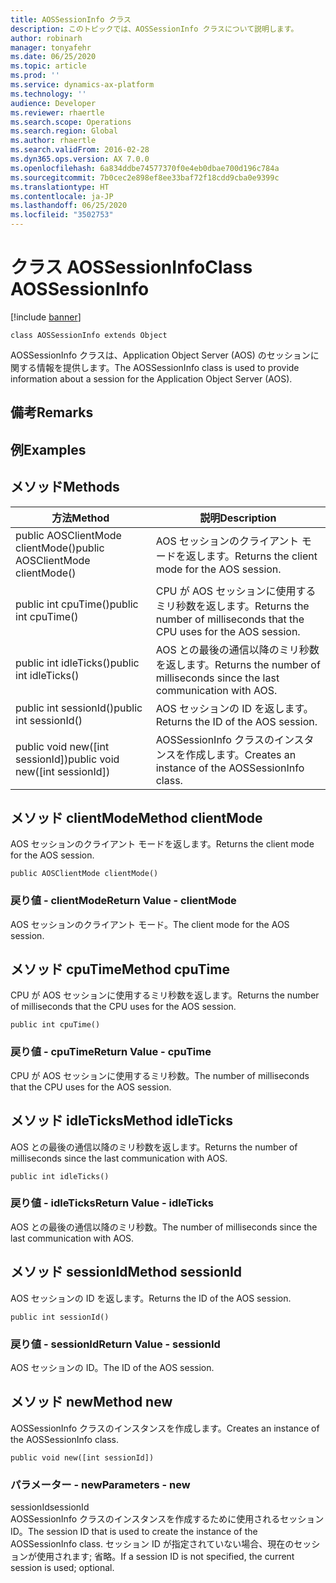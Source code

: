 ```yaml
---
title: AOSSessionInfo クラス
description: このトピックでは、AOSSessionInfo クラスについて説明します。
author: robinarh
manager: tonyafehr
ms.date: 06/25/2020
ms.topic: article
ms.prod: ''
ms.service: dynamics-ax-platform
ms.technology: ''
audience: Developer
ms.reviewer: rhaertle
ms.search.scope: Operations
ms.search.region: Global
ms.author: rhaertle
ms.search.validFrom: 2016-02-28
ms.dyn365.ops.version: AX 7.0.0
ms.openlocfilehash: 6a834ddbe74577370f0e4eb0dbae700d196c784a
ms.sourcegitcommit: 7b0cec2e898ef8ee33baf72f18cdd9cba0e9399c
ms.translationtype: HT
ms.contentlocale: ja-JP
ms.lasthandoff: 06/25/2020
ms.locfileid: "3502753"
---
```

# <a name="class-aossessioninfo"></a><span data-ttu-id="28001-103">クラス AOSSessionInfo</span><span class="sxs-lookup"><span data-stu-id="28001-103">Class AOSSessionInfo</span></span>

[!include [banner](../../includes/banner.md)]

```xpp
class AOSSessionInfo extends Object
```

<span data-ttu-id="28001-104">AOSSessionInfo クラスは、Application Object Server (AOS) のセッションに関する情報を提供します。</span><span class="sxs-lookup"><span data-stu-id="28001-104">The AOSSessionInfo class is used to provide information about a session for the Application Object Server (AOS).</span></span>

## <a name="remarks"></a><span data-ttu-id="28001-105">備考</span><span class="sxs-lookup"><span data-stu-id="28001-105">Remarks</span></span>

## <a name="examples"></a><span data-ttu-id="28001-106">例</span><span class="sxs-lookup"><span data-stu-id="28001-106">Examples</span></span>

## <a name="methods"></a><span data-ttu-id="28001-107">メソッド</span><span class="sxs-lookup"><span data-stu-id="28001-107">Methods</span></span>

| <span data-ttu-id="28001-108">方法</span><span class="sxs-lookup"><span data-stu-id="28001-108">Method</span></span>                             | <span data-ttu-id="28001-109">説明</span><span class="sxs-lookup"><span data-stu-id="28001-109">Description</span></span>                                                               |
|------------------------------------|---------------------------------------------------------------------------|
| <span data-ttu-id="28001-110">public AOSClientMode clientMode()</span><span class="sxs-lookup"><span data-stu-id="28001-110">public AOSClientMode clientMode()</span></span>  | <span data-ttu-id="28001-111">AOS セッションのクライアント モードを返します。</span><span class="sxs-lookup"><span data-stu-id="28001-111">Returns the client mode for the AOS session.</span></span>                              |
| <span data-ttu-id="28001-112">public int cpuTime()</span><span class="sxs-lookup"><span data-stu-id="28001-112">public int cpuTime()</span></span>               | <span data-ttu-id="28001-113">CPU が AOS セッションに使用するミリ秒数を返します。</span><span class="sxs-lookup"><span data-stu-id="28001-113">Returns the number of milliseconds that the CPU uses for the AOS session.</span></span> |
| <span data-ttu-id="28001-114">public int idleTicks()</span><span class="sxs-lookup"><span data-stu-id="28001-114">public int idleTicks()</span></span>             | <span data-ttu-id="28001-115">AOS との最後の通信以降のミリ秒数を返します。</span><span class="sxs-lookup"><span data-stu-id="28001-115">Returns the number of milliseconds since the last communication with AOS.</span></span> |
| <span data-ttu-id="28001-116">public int sessionId()</span><span class="sxs-lookup"><span data-stu-id="28001-116">public int sessionId()</span></span>             | <span data-ttu-id="28001-117">AOS セッションの ID を返します。</span><span class="sxs-lookup"><span data-stu-id="28001-117">Returns the ID of the AOS session.</span></span>                                        |
| <span data-ttu-id="28001-118">public void new(\[int sessionId\])</span><span class="sxs-lookup"><span data-stu-id="28001-118">public void new(\[int sessionId\])</span></span> | <span data-ttu-id="28001-119">AOSSessionInfo クラスのインスタンスを作成します。</span><span class="sxs-lookup"><span data-stu-id="28001-119">Creates an instance of the AOSSessionInfo class.</span></span>                          |

## <a name="method-clientmode"></a><span data-ttu-id="28001-120">メソッド clientMode</span><span class="sxs-lookup"><span data-stu-id="28001-120">Method clientMode</span></span>

<span data-ttu-id="28001-121">AOS セッションのクライアント モードを返します。</span><span class="sxs-lookup"><span data-stu-id="28001-121">Returns the client mode for the AOS session.</span></span>

```xpp
public AOSClientMode clientMode()
```

### <a name="return-value---clientmode"></a><span data-ttu-id="28001-122">戻り値 - clientMode</span><span class="sxs-lookup"><span data-stu-id="28001-122">Return Value - clientMode</span></span>

<span data-ttu-id="28001-123">AOS セッションのクライアント モード。</span><span class="sxs-lookup"><span data-stu-id="28001-123">The client mode for the AOS session.</span></span>

## <a name="method-cputime"></a><span data-ttu-id="28001-124">メソッド cpuTime</span><span class="sxs-lookup"><span data-stu-id="28001-124">Method cpuTime</span></span>

<span data-ttu-id="28001-125">CPU が AOS セッションに使用するミリ秒数を返します。</span><span class="sxs-lookup"><span data-stu-id="28001-125">Returns the number of milliseconds that the CPU uses for the AOS session.</span></span>

```xpp
public int cpuTime()
```

### <a name="return-value---cputime"></a><span data-ttu-id="28001-126">戻り値 - cpuTime</span><span class="sxs-lookup"><span data-stu-id="28001-126">Return Value - cpuTime</span></span>

<span data-ttu-id="28001-127">CPU が AOS セッションに使用するミリ秒数。</span><span class="sxs-lookup"><span data-stu-id="28001-127">The number of milliseconds that the CPU uses for the AOS session.</span></span>

## <a name="method-idleticks"></a><span data-ttu-id="28001-128">メソッド idleTicks</span><span class="sxs-lookup"><span data-stu-id="28001-128">Method idleTicks</span></span>

<span data-ttu-id="28001-129">AOS との最後の通信以降のミリ秒数を返します。</span><span class="sxs-lookup"><span data-stu-id="28001-129">Returns the number of milliseconds since the last communication with AOS.</span></span>

```xpp
public int idleTicks()
```

### <a name="return-value---idleticks"></a><span data-ttu-id="28001-130">戻り値 - idleTicks</span><span class="sxs-lookup"><span data-stu-id="28001-130">Return Value - idleTicks</span></span>

<span data-ttu-id="28001-131">AOS との最後の通信以降のミリ秒数。</span><span class="sxs-lookup"><span data-stu-id="28001-131">The number of milliseconds since the last communication with AOS.</span></span>

## <a name="method-sessionid"></a><span data-ttu-id="28001-132">メソッド sessionId</span><span class="sxs-lookup"><span data-stu-id="28001-132">Method sessionId</span></span>

<span data-ttu-id="28001-133">AOS セッションの ID を返します。</span><span class="sxs-lookup"><span data-stu-id="28001-133">Returns the ID of the AOS session.</span></span>

```xpp
public int sessionId()
```

### <a name="return-value---sessionid"></a><span data-ttu-id="28001-134">戻り値 - sessionId</span><span class="sxs-lookup"><span data-stu-id="28001-134">Return Value - sessionId</span></span>

<span data-ttu-id="28001-135">AOS セッションの ID。</span><span class="sxs-lookup"><span data-stu-id="28001-135">The ID of the AOS session.</span></span>

## <a name="method-new"></a><span data-ttu-id="28001-136">メソッド new</span><span class="sxs-lookup"><span data-stu-id="28001-136">Method new</span></span>

<span data-ttu-id="28001-137">AOSSessionInfo クラスのインスタンスを作成します。</span><span class="sxs-lookup"><span data-stu-id="28001-137">Creates an instance of the AOSSessionInfo class.</span></span>

```xpp
public void new([int sessionId])
```

### <a name="parameters---new"></a><span data-ttu-id="28001-138">パラメーター - new</span><span class="sxs-lookup"><span data-stu-id="28001-138">Parameters - new</span></span>

<span data-ttu-id="28001-139">sessionId</span><span class="sxs-lookup"><span data-stu-id="28001-139">sessionId</span></span>  
<span data-ttu-id="28001-140">AOSSessionInfo クラスのインスタンスを作成するために使用されるセッション ID。</span><span class="sxs-lookup"><span data-stu-id="28001-140">The session ID that is used to create the instance of the AOSSessionInfo class.</span></span> <span data-ttu-id="28001-141">セッション ID が指定されていない場合、現在のセッションが使用されます; 省略。</span><span class="sxs-lookup"><span data-stu-id="28001-141">If a session ID is not specified, the current session is used; optional.</span></span>

